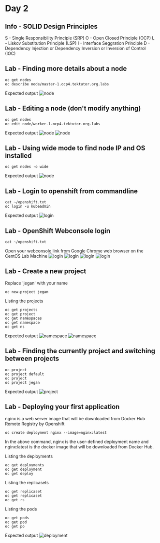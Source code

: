 # Day 2

## Info - SOLID Design Principles
S - Single Responsibility Principle (SRP)
O - Open Closed Principle (OCP)
L - Liskov Substitution Principle (LSP)
I - Interface Seggration Principle
D - Dependency Injection or Dependency Inversion or Inversion of Control (IOC)

## Lab - Finding more details about a node
```
oc get nodes
oc describe node/master-1.ocp4.tektutor.org.labs
```

Expected output
![node](node1.png)

## Lab - Editing a node (don't modify anything)
```
oc get nodes
oc edit node/worker-1.ocp4.tektutor.org.labs
```
Expected output
![node](node2.png)
![node](node3.png)

## Lab - Using wide mode to find node IP and OS installed
```
oc get nodes -o wide
```

Expected output
![node](node4.png)

## Lab - Login to openshift from commandline
```
cat ~/openshift.txt
oc login -u kubeadmin
```
Expected output
![login](login1.png)


## Lab - OpenShift Webconsole login
```
cat ~/openshift.txt
```

Open your webconsole link from Google Chrome web browser on the CentOS Lab Machine
![login](login2.png)
![login](login3.png)
![login](login4.png)
![login](login5.png)


## Lab - Create a new project

Replace 'jegan' with your name
```
oc new-project jegan
```

Listing the projects
```
oc get projects
oc get project
oc get namespaces
oc get namespace
oc get ns
```

Expected output
![namespace](project1.png)
![namespace](project2.png)

## Lab - Finding the currently project and switching between projects
```
oc project
oc project default
oc project
oc project jegan
```

Expected output
![project](project3.png)

## Lab - Deploying your first application
nginx is a web server image that will be downloaded from Docker Hub Remote Registry by Openshift
```
oc create deployment nginx --image=nginx:latest
```

In the above command, nginx is the user-defined deployment name and nginx:latest is the docker image that will be downloaded from Docker Hub.

Listing the deployments
```
oc get deployments
oc get deployment
oc get deploy
```

Listing the replicasets
```
oc get replicaset
oc get replicaset
oc get rs
```

Listing the pods
```
oc get pods
oc get pod
oc get po
```

Expected output
![deployment](deploy1.png)
